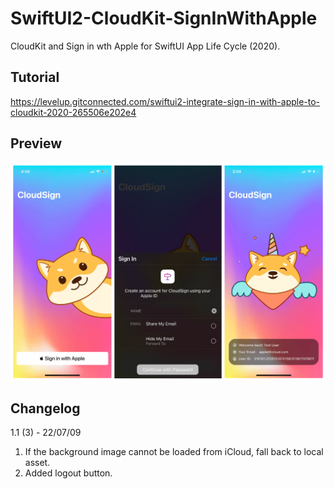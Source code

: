 # SwiftUI2-CloudKit-SignInWithApple
 CloudKit and Sign in wth Apple for SwiftUI App Life Cycle (2020).
 
## Tutorial
https://levelup.gitconnected.com/swiftui2-integrate-sign-in-with-apple-to-cloudkit-2020-265506e202e4

## Preview
![Preview](https://github.com/1998code/SwiftUI2-CloudKit-SignInWithApple/blob/master/Preview.png?raw=true)

## Changelog
1.1 (3) - 22/07/09
1. If the background image cannot be loaded from iCloud, fall back to local asset.
2. Added logout button.
